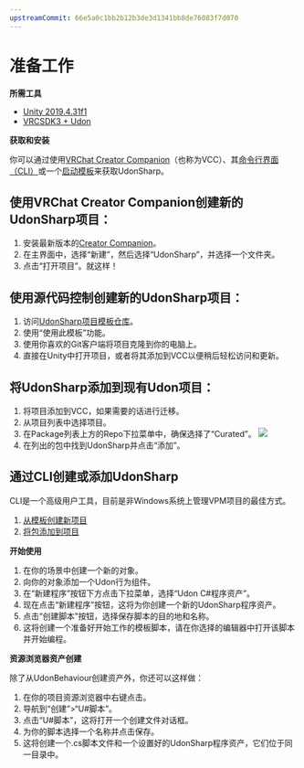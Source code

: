 ```yaml
---
upstreamCommit: 66e5a0c1bb2b12b3de3d1341bb8de76083f7d070
---
```


# 准备工作

**所需工具**
- [Unity 2019.4.31f1](https://unity3d.com/get-unity/download/archive)
- [VRCSDK3 + Udon](https://vrchat.com/home/download)

**获取和安装**

你可以通过使用[VRChat Creator Companion](https://vcc.docs.vrchat.com/)（也称为VCC）、其[命令行界面（CLI）](https://vcc.docs.vrchat.com/vpm/cli/)或一个[启动模板](https://github.com/vrchat-community/template-udonsharp)来获取UdonSharp。

## 使用VRChat Creator Companion创建新的UdonSharp项目：
1. 安装最新版本的[Creator Companion](https://vrchat.com/home/download)。
2. 在主界面中，选择“新建”，然后选择“UdonSharp”，并选择一个文件夹。
3. 点击“打开项目”。就这样！

## 使用源代码控制创建新的UdonSharp项目：
1. 访问[UdonSharp项目模板仓库](https://github.com/vrchat-community/template-udonsharp)。
2. 使用“使用此模板”功能。
3. 使用你喜欢的Git客户端将项目克隆到你的电脑上。
4. 直接在Unity中打开项目，或者将其添加到VCC以便稍后轻松访问和更新。

## 将UdonSharp添加到现有Udon项目：
1. 将项目添加到VCC，如果需要的话进行迁移。
2. 从项目列表中选择项目。
3. 在Package列表上方的Repo下拉菜单中，确保选择了“Curated”。
   ![](udonsharp.docs.vrchat.com/images/repos-official-curated.png)
4. 在列出的包中找到UdonSharp并点击“添加”。

## 通过CLI创建或添加UdonSharp
CLI是一个高级用户工具，目前是非Windows系统上管理VPM项目的最佳方式。
1. [从模板创建新项目](https://vcc.docs.vrchat.com/vpm/cli/#new)
2. [将包添加到项目](https://vcc.docs.vrchat.com/vpm/cli/#add-package)

**开始使用**

1. 在你的场景中创建一个新的对象。
2. 向你的对象添加一个Udon行为组件。
3. 在“新建程序”按钮下方点击下拉菜单，选择“Udon C#程序资产”。
4. 现在点击“新建程序”按钮，这将为你创建一个新的UdonSharp程序资产。
5. 点击“创建脚本”按钮，选择保存脚本的目的地和名称。
6. 这将创建一个准备好开始工作的模板脚本，请在你选择的编辑器中打开该脚本并开始编程。

**资源浏览器资产创建**

除了从UdonBehaviour创建资产外，你还可以这样做：
1. 在你的项目资源浏览器中右键点击。
2. 导航到“创建”>“U#脚本”。
3. 点击“U#脚本”，这将打开一个创建文件对话框。
4. 为你的脚本选择一个名称并点击保存。
5. 这将创建一个.cs脚本文件和一个设置好的UdonSharp程序资产，它们位于同一目录中。